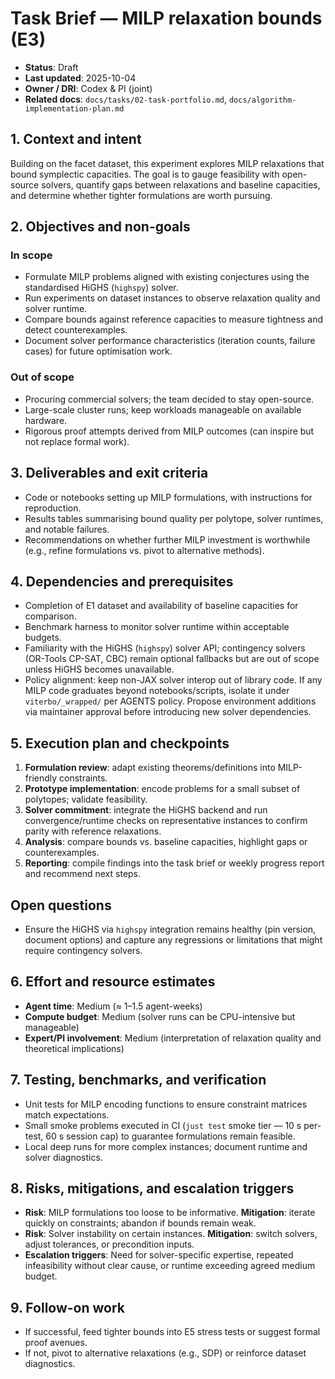 # Task Brief — MILP relaxation bounds (E3)

- **Status**: Draft
- **Last updated**: 2025-10-04
- **Owner / DRI**: Codex & PI (joint)
- **Related docs**: `docs/tasks/02-task-portfolio.md`, `docs/algorithm-implementation-plan.md`

## 1. Context and intent

Building on the facet dataset, this experiment explores MILP relaxations that bound symplectic
capacities. The goal is to gauge feasibility with open-source solvers, quantify gaps between
relaxations and baseline capacities, and determine whether tighter formulations are worth pursuing.

## 2. Objectives and non-goals

### In scope

- Formulate MILP problems aligned with existing conjectures using the standardised HiGHS (`highspy`)
  solver.
- Run experiments on dataset instances to observe relaxation quality and solver runtime.
- Compare bounds against reference capacities to measure tightness and detect counterexamples.
- Document solver performance characteristics (iteration counts, failure cases) for future
  optimisation work.

### Out of scope

- Procuring commercial solvers; the team decided to stay open-source.
- Large-scale cluster runs; keep workloads manageable on available hardware.
- Rigorous proof attempts derived from MILP outcomes (can inspire but not replace formal work).

## 3. Deliverables and exit criteria

- Code or notebooks setting up MILP formulations, with instructions for reproduction.
- Results tables summarising bound quality per polytope, solver runtimes, and notable failures.
- Recommendations on whether further MILP investment is worthwhile (e.g., refine formulations vs.
  pivot to alternative methods).

## 4. Dependencies and prerequisites

- Completion of E1 dataset and availability of baseline capacities for comparison.
- Benchmark harness to monitor solver runtime within acceptable budgets.
- Familiarity with the HiGHS (`highspy`) solver API; contingency solvers (OR-Tools CP-SAT, CBC)
  remain optional fallbacks but are out of scope unless HiGHS becomes unavailable.
- Policy alignment: keep non-JAX solver interop out of library code. If any MILP code graduates
  beyond notebooks/scripts, isolate it under `viterbo/_wrapped/` per AGENTS policy. Propose
  environment additions via maintainer approval before introducing new solver dependencies.

## 5. Execution plan and checkpoints

1. **Formulation review**: adapt existing theorems/definitions into MILP-friendly constraints.
1. **Prototype implementation**: encode problems for a small subset of polytopes; validate
   feasibility.
1. **Solver commitment**: integrate the HiGHS backend and run convergence/runtime checks on
   representative instances to confirm parity with reference relaxations.
1. **Analysis**: compare bounds vs. baseline capacities, highlight gaps or counterexamples.
1. **Reporting**: compile findings into the task brief or weekly progress report and recommend next
   steps.

## Open questions

- Ensure the HiGHS via `highspy` integration remains healthy (pin version, document options) and
  capture any regressions or limitations that might require contingency solvers.

## 6. Effort and resource estimates

- **Agent time**: Medium (≈ 1–1.5 agent-weeks)
- **Compute budget**: Medium (solver runs can be CPU-intensive but manageable)
- **Expert/PI involvement**: Medium (interpretation of relaxation quality and theoretical
  implications)

## 7. Testing, benchmarks, and verification

- Unit tests for MILP encoding functions to ensure constraint matrices match expectations.
- Small smoke problems executed in CI (`just test` smoke tier — 10 s per-test, 60 s session cap) to
  guarantee formulations remain feasible.
- Local deep runs for more complex instances; document runtime and solver diagnostics.

## 8. Risks, mitigations, and escalation triggers

- **Risk**: MILP formulations too loose to be informative. **Mitigation**: iterate quickly on
  constraints; abandon if bounds remain weak.
- **Risk**: Solver instability on certain instances. **Mitigation**: switch solvers, adjust
  tolerances, or precondition inputs.
- **Escalation triggers**: Need for solver-specific expertise, repeated infeasibility without clear
  cause, or runtime exceeding agreed medium budget.

## 9. Follow-on work

- If successful, feed tighter bounds into E5 stress tests or suggest formal proof avenues.
- If not, pivot to alternative relaxations (e.g., SDP) or reinforce dataset diagnostics.
